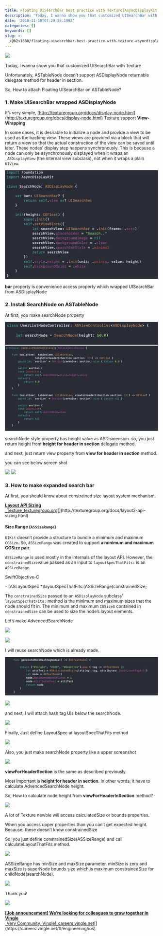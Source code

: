 ```yaml
---
title: Floating UISearchBar best practice with Texture(AsyncDisplayKit)
description: 'Today, I wanna show you that customized UISearchBar with Texture'
date: '2018-11-10T07:29:38.199Z'
categories: []
keywords: []
slug: >-
  /@h2s1880/floating-uisearchbar-best-practice-with-texture-asyncdisplaykit-9978a662982d
---
```


![](/images/blog/1__KkINKRDy9dDqDQw2TUyN0g.gif)

Today, I wanna show you that customized UISearchBar with Texture

Unfortunately, ASTableNode doesn’t support ASDisplayNode returnable delegate method for header in section.

So, How to attach Floating UISearchBar on ASTableNode?

### 1\. Make UISearchBar wrapped ASDisplayNode

It’s very simple, [http://texturegroup.org/docs/display-node.html](http://texturegroup.org/docs/display-node.html) Texture support **View-Wrapping**

In some cases, it is desirable to initialize a node and provide a view to be used as the backing view. These views are provided via a block that will return a view so that the actual construction of the view can be saved until later. These nodes’ display step happens synchronously. This is because a node can only be asynchronously displayed when it wraps an `_ASDisplayView` (the internal view subclass), not when it wraps a plain `UIView`.

![](/images/blog/1__CxwJdd__jPG2RkawYndIYjg.png)

**bar** property is convenience access property which wrapped UISearchBar from ASDisplayNode

### 2\. Install SearchNode on ASTableNode

At first, you make searchNode property

![](/images/blog/1__bu3ya0oyfdRkCCWRu6yBvw.png)
![](/images/blog/1__jB__Vr5LDkrls3Dt83I9qNA.png)

searchNode style property has height value as ASDismension. so, you just return height from **height for header in section** delegate method.

and next, just return view property from **view for header in section** method.

you can see below screen shot

![](/images/blog/1__eBbZgmGnsaOZS4JJbzwuow.png)
![](/images/blog/1__fGDln9hPaLG22dDSiQQ0Fw.png)

### 3\. How to make expanded search bar

At first, you should know about constrained size layout system mechanism.

[**Layout API Sizing**  
_Texture_texturegroup.org](http://texturegroup.org/docs/layout2-api-sizing.html "http://texturegroup.org/docs/layout2-api-sizing.html")[](http://texturegroup.org/docs/layout2-api-sizing.html)

#### Size Range (`ASSizeRange`)

`UIKit` doesn’t provide a structure to bundle a minimum and maximum `CGSize`. So, `ASSizeRange` was created to support **a minimum and maximum CGSize pair**.

`ASSizeRange` is used mostly in the internals of the layout API. However, the `constrainedSize`value passed as an input to `layoutSpecThatFits:` is an `ASSizeRange`.

SwiftObjective-C

\- (ASLayoutSpec \*)layoutSpecThatFits:(ASSizeRange)constrainedSize;

The `constrainedSize` passed to an `ASDisplayNode` subclass’ `layoutSpecThatFits:` method is the minimum and maximum sizes that the node should fit in. The minimum and maximum `CGSize`s contained in `constrainedSize` can be used to size the node’s layout elements.

Let’s make AdvencedSearchNode

![](/images/blog/1__Cl2knL7ugO271Puv__svZLA.png)

![](/images/blog/1__H4L__UjIlMLMmMS8y4RRlbQ.png)

I will reuse searchNode which is already made.

![](/images/blog/1__NnsVNGCraRQltsPd9YdQow.png)

![](/images/blog/1__8nj4hLUBOlp25xHsxUNnRg.png)

and next, I will attach hash tag UIs below the searchNode.

![](/images/blog/1__0qiGUEYHguIQb9gj__oYldw.png)

Finally, Just define LayoutSpec at layoutSpecThatFits method

![](/images/blog/1__o2xdLYNliAWrsKYtl2YVBw.png)

Also, you just make searchNode property like a upper screenshot

![](/images/blog/1__UQPPCO0QtjWnxuHAbA3cTw.png)

**viewForHeaderSection** is the same as described previously.

Most Important is **height for header in section**. In other words, it have to calculate AdvencedSearchNode height.

So, How to calculate node height from **viewForHeaderInSection** method?

![](/images/blog/1__nNyPpEu2oFtzhGIO6Dg8Yw.png)

A lot of Texture newbie will access calculatedSize or bounds properties.

When you access upper properties than you can’t get expected height. Because, these doesn’t know constrainedSize

So, you just define constrainedSize(ASSizeRange) and call calculateLayoutThatFits method.

![](/images/blog/1__3Z1zJwiyrJ7w__yTNQJntXA.png)

ASSizeRange has minSize and maxSize parameter. minSize is zero and maxSize is superNode bounds size which is maximum constrainedSize for childNode(searchNode).

![](/images/blog/1__KkINKRDy9dDqDQw2TUyN0g.gif)

Thank you!

![](/images/blog/1__Z____kOz__uzBDl5z4w6RzJBg.png)

[**\[Job announcement\] We’re looking for colleagues to grow together in Vingle**  
_Very Community, Vingle!_careers.vingle.net](https://careers.vingle.net/#/engineering/ios "https://careers.vingle.net/#/engineering/ios")[](https://careers.vingle.net/#/engineering/ios)